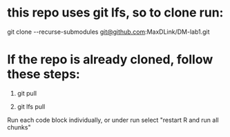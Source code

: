 # this repo uses git lfs, so to clone run: 

git clone --recurse-submodules git@github.com:MaxDLink/DM-lab1.git

# If the repo is already cloned, follow these steps: 

1. git pull

2. git lfs pull

Run each code block individually, or under run select "restart R and run all chunks" 
